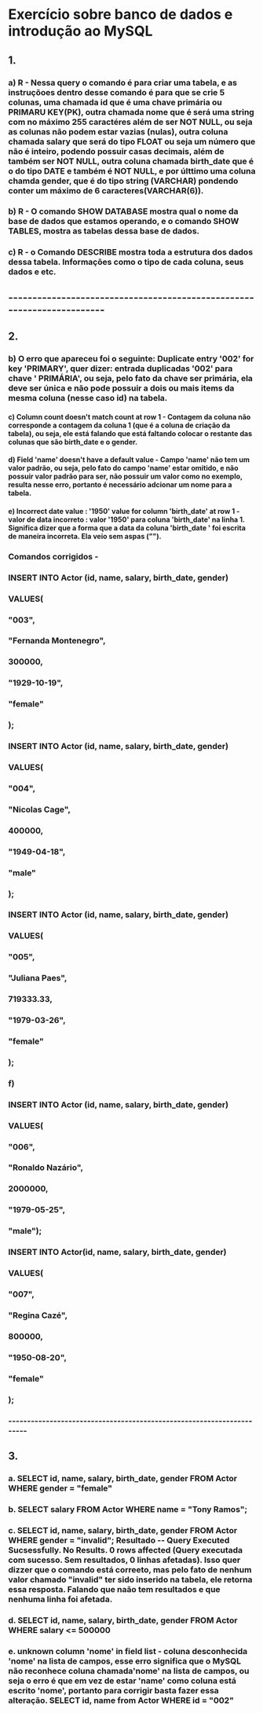 # Exercício sobre banco de dados e introdução ao MySQL

## 1.
### a) R -  Nessa query o comando é para criar uma tabela, e as instruçõoes dentro desse comando é para que se crie 5 colunas, uma chamada id que é uma chave primária ou PRIMARU KEY(PK), outra chamada nome que é será uma string com no máximo 255 caractéres além de ser NOT NULL, ou seja as colunas não podem estar vazias (nulas), outra coluna chamada salary que será do tipo FLOAT ou seja um número que não é inteiro, podendo possuir casas decimais, além de também ser NOT NULL, outra coluna chamada birth_date que é o do tipo DATE e também é NOT NULL, e por últtimo uma coluna chamda gender, que é do tipo string (VARCHAR) pondendo conter um máximo de 6 caracteres(VARCHAR(6)).

### b) R - O comando SHOW DATABASE mostra qual o nome da base de dados que estamos operando, e o comando SHOW TABLES, mostra as tabelas dessa base de dados.

### c) R - o Comando DESCRIBE <nome-da-tabela> mostra toda a estrutura dos dados dessa tabela. Informações como o tipo de cada coluna, seus dados e etc.

## -----------------------------------------------------------------------

## 2.

### b) O erro que apareceu foi o seguinte: Duplicate entry '002' for key 'PRIMARY', quer dizer: entrada duplicadas '002' para chave ' PRIMÁRIA', ou seja, pelo fato da chave ser primária, ela deve ser única e não pode possuir a  dois ou mais items da mesma coluna (nesse caso id) na tabela.

#### c) Column count doesn't match count at row 1 - Contagem da coluna não corresponde a contagem da coluna 1 (que é a coluna de criação da tabela), ou seja, ele está falando que está faltando colocar o restante das colunas que são  birth_date e o gender. 

#### d) Field 'name' doesn't have a default value - Campo 'name' não tem um valor padrão, ou seja, pelo fato do campo 'name' estar omitido, e não possuir valor padrão  para ser, não possuir um valor como no exemplo, resulta nesse erro, portanto é necessário adcionar um nome para a tabela.

#### e) Incorrect date value : '1950' value for column 'birth_date' at row 1 -  valor de data incorreto : valor '1950' para coluna 'birth_date' na linha 1. Significa dizer que a forma que a data da coluna 'birth_date ' foi escrita de maneira incorreta. Ela veio sem aspas ("").

### Comandos corrigidos - 

### INSERT INTO Actor (id, name, salary, birth_date, gender)
### VALUES(
###   "003", 
###   "Fernanda Montenegro",
###   300000,
###   "1929-10-19", 
###   "female"
### );

### INSERT INTO Actor (id, name, salary, birth_date, gender)
### VALUES(
###   "004",
###   "Nicolas Cage",
###   400000,
###   "1949-04-18", 
###   "male"
### );

### INSERT INTO Actor (id, name, salary, birth_date, gender)
### VALUES(
###   "005", 
###   "Juliana Paes",
###   719333.33,
###   "1979-03-26", 
###   "female"
### );


### f) 
### INSERT INTO Actor (id, name, salary, birth_date, gender)
### VALUES(
### "006",
### "Ronaldo Nazário",
### 2000000,
### "1979-05-25",
### "male");
### 
### INSERT INTO Actor(id, name, salary, birth_date, gender)
### VALUES(
### "007",
###   "Regina Cazé",
###   800000,
###   "1950-08-20",
###   "female"
### );


### ----------------------------------------------------------------------

## 3.
### a. SELECT id, name, salary, birth_date, gender FROM Actor WHERE gender = "female"

### b. SELECT salary FROM Actor WHERE name = "Tony Ramos";

### c. SELECT id, name, salary, birth_date, gender FROM Actor WHERE gender = "invalid"; Resultado -- Query Executed Sucsessfully. No Results. 0 rows affected (Query executada com sucesso. Sem resultados, 0 linhas afetadas). Isso quer dizzer que o comando está correeto, mas pelo fato de nenhum valor chamado "invalid" ter sido inserido na tabela, ele retorna essa resposta. Falando que naão tem resultados e que nenhuma linha foi afetada.

### d. SELECT id, name, salary, birth_date, gender FROM Actor WHERE salary <= 500000

### e. unknown column 'nome' in field list - coluna desconhecida 'nome' na lista de campos, esse erro significa que o MySQL não reconhece coluna chamada'nome' na lista de campos, ou seja o erro é que em vez de estar 'name' como coluna está escrito 'nome', portanto para corrigir basta fazer essa alteração. SELECT id, name from Actor WHERE id = "002"




